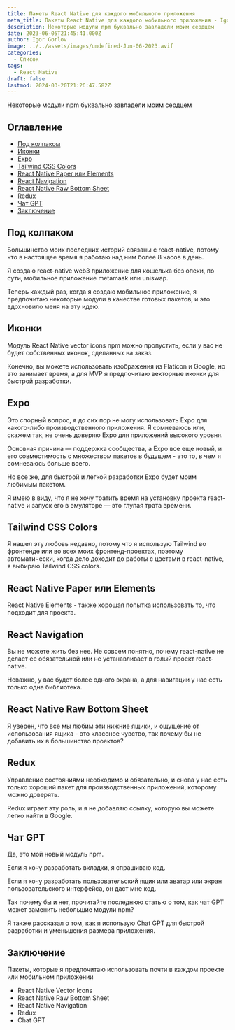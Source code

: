 ```yaml
---
title: Пакеты React Native для каждого мобильного приложения
meta_title: Пакеты React Native для каждого мобильного приложения - Igor Gorlov
description: Некоторые модули npm буквально завладели моим сердцем
date: 2023-06-05T21:45:41.000Z
author: Igor Gorlov
image: ../../assets/images/undefined-Jun-06-2023.avif
categories:
  - Список
tags:
  - React Native
draft: false
lastmod: 2024-03-20T21:26:47.582Z
---
```


Некоторые модули npm буквально завладели моим сердцем

<!-- wp:rank-math/toc-block {"title":"Оглавление","headings":[{"key":"16336c53-87e6-49a4-b507-eb472abb8e04","content":"Под колпаком","level":2,"link":"#под-колпаком","disable":false,"isUpdated":false,"isGeneratedLink":true},{"key":"1d3e0a38-48bb-484a-b4a2-4926b85e0cd2","content":"Иконки","level":2,"link":"#иконки","disable":false,"isUpdated":false,"isGeneratedLink":true},{"key":"18e55db8-3845-4d73-be3d-81c4fd333126","content":"Expo","level":2,"link":"#expo","disable":false,"isUpdated":false,"isGeneratedLink":true},{"key":"431a9c17-f8ab-4eca-a278-f0c0c9cbfd76","content":"Tailwind CSS Colors","level":2,"link":"#tailwind-css-colors","disable":false,"isUpdated":false,"isGeneratedLink":true},{"key":"25a30748-22ec-42fc-99a0-daa7cd6c2b65","content":"React Native Paper или Elements","level":2,"link":"#react-native-paper-или-elements","disable":false,"isUpdated":false,"isGeneratedLink":true},{"key":"fe478b3f-43b0-47b5-b5df-4f44305913a7","content":"React Navigation","level":2,"link":"#react-navigation","disable":false,"isUpdated":false,"isGeneratedLink":true},{"key":"7b34d44b-450c-4f9c-b4f9-05bfa5b208bc","content":"React Native Raw Bottom Sheet","level":2,"link":"#react-native-raw-bottom-sheet","disable":false,"isUpdated":false,"isGeneratedLink":true},{"key":"e6f908ca-66a4-4356-a325-b614678957e7","content":"Redux","level":2,"link":"#redux","disable":false,"isUpdated":false,"isGeneratedLink":true},{"key":"a591b02d-5f32-4dc8-a2f8-24807fbf4412","content":"Чат GPT","level":2,"link":"#чат-gpt","disable":false,"isUpdated":false,"isGeneratedLink":true},{"key":"99f1aa68-3bad-44e3-80fd-6bb1c83d07ef","content":"Заключение","level":2,"link":"#заключение","disable":false,"isUpdated":false,"isGeneratedLink":true}],"listStyle":"ul"} -->
<div class="wp-block-rank-math-toc-block" id="rank-math-toc"><h2>Оглавление</h2><nav><ul><li class=""><a href="#под-колпаком">Под колпаком</a></li><li class=""><a href="#иконки">Иконки</a></li><li class=""><a href="#expo">Expo</a></li><li class=""><a href="#tailwind-css-colors">Tailwind CSS Colors</a></li><li class=""><a href="#react-native-paper-или-elements">React Native Paper или Elements</a></li><li class=""><a href="#react-navigation">React Navigation</a></li><li class=""><a href="#react-native-raw-bottom-sheet">React Native Raw Bottom Sheet</a></li><li class=""><a href="#redux">Redux</a></li><li class=""><a href="#чат-gpt">Чат GPT</a></li><li class=""><a href="#заключение">Заключение</a></li></ul></nav></div>
<!-- /wp:rank-math/toc-block -->

<h2 class="wp-block-heading" id="под-колпаком">Под колпаком</h2>

Большинство моих последних историй связаны с react-native, потому что в настоящее время я работаю над ним более 8 часов в день.

Я создаю react-native web3 приложение для кошелька без опеки, по сути, мобильное приложение metamask или uniswap.

Теперь каждый раз, когда я создаю мобильное приложение, я предпочитаю некоторые модули в качестве готовых пакетов, и это вдохновило меня на эту идею.

<h2 class="wp-block-heading" id="иконки">Иконки</h2>

Модуль React Native vector icons npm можно пропустить, если у вас не будет собственных иконок, сделанных на заказ.

Конечно, вы можете использовать изображения из Flaticon и Google, но это занимает время, а для MVP я предпочитаю векторные иконки для быстрой разработки.

<h2 class="wp-block-heading" id="expo">Expo</h2>

Это спорный вопрос, я до сих пор не могу использовать Expo для какого-либо производственного приложения. Я сомневаюсь или, скажем так, не очень доверяю Expo для приложений высокого уровня.

Основная причина — поддержка сообщества, а Expo все еще новый, и его совместимость с множеством пакетов в будущем - это то, в чем я сомневаюсь больше всего.

Но все же, для быстрой и легкой разработки Expo будет моим любимым пакетом.

Я имею в виду, что я не хочу тратить время на установку проекта react-native и запуск его в эмуляторе — это глупая трата времени.

<h2 class="wp-block-heading" id="tailwind-css-colors">Tailwind CSS Colors</h2>

Я нашел эту любовь недавно, потому что я использую Tailwind во фронтенде или во всех моих фронтенд-проектах, поэтому автоматически, когда дело доходит до работы с цветами в react-native, я выбираю Tailwind CSS colors.

<h2 class="wp-block-heading" id="react-native-paper-или-elements">React Native Paper или Elements</h2>

React Native Elements - также хорошая попытка использовать то, что подходит для проекта.

<h2 class="wp-block-heading" id="react-navigation">React Navigation</h2>

Вы не можете жить без нее. Не совсем понятно, почему react-native не делает ее обязательной или не устанавливает в голый проект react-native.

Неважно, у вас будет более одного экрана, а для навигации у нас есть только одна библиотека.

<h2 class="wp-block-heading" id="react-native-raw-bottom-sheet">React Native Raw Bottom Sheet</h2>

Я уверен, что все мы любим эти нижние ящики, и ощущение от использования ящика - это классное чувство, так почему бы не добавить их в большинство проектов?

<h2 class="wp-block-heading" id="redux">Redux</h2>

Управление состояниями необходимо и обязательно, и снова у нас есть только хороший пакет для производственных приложений, которому можно доверять.

Redux играет эту роль, и я не добавляю ссылку, которую вы можете легко найти в Google.

<h2 class="wp-block-heading" id="чат-gpt">Чат GPT</h2>

Да, это мой новый модуль npm.

Если я хочу разработать вкладки, я спрашиваю код.

Если я хочу разработать пользовательский ящик или аватар или экран пользовательского интерфейса, он даст мне код.

Так почему бы и нет, прочитайте последнюю статью о том, как чат GPT может заменить небольшие модули npm?

Я также рассказал о том, как я использую Chat GPT для быстрой разработки и уменьшения размера приложения.

<h2 class="wp-block-heading" id="заключение">Заключение</h2>

Пакеты, которые я предпочитаю использовать почти в каждом проекте или мобильном приложении

<!-- wp:list -->
<ul><!-- wp:list-item -->
<li>React Native Vector Icons</li>
<!-- /wp:list-item -->

<!-- wp:list-item -->
<li>React Native Raw Bottom Sheet</li>
<!-- /wp:list-item -->

<!-- wp:list-item -->
<li>React Native Navigation</li>
<!-- /wp:list-item -->

<!-- wp:list-item -->
<li>Redux</li>
<!-- /wp:list-item -->

<!-- wp:list-item -->
<li>Chat GPT&nbsp;</li>
<!-- /wp:list-item --></ul>
<!-- /wp:list -->
